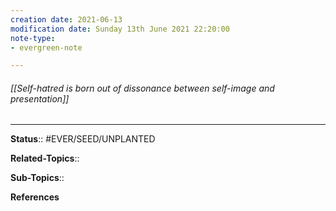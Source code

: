 ```yaml
---
creation date: 2021-06-13
modification date: Sunday 13th June 2021 22:20:00
note-type: 
- evergreen-note

---
```


###### [[Self-hatred is born out of dissonance between self-image and presentation]]



---

**Status**:: #EVER/SEED/UNPLANTED 

**Related-Topics**:: 
	
**Sub-Topics**::
	
**References**